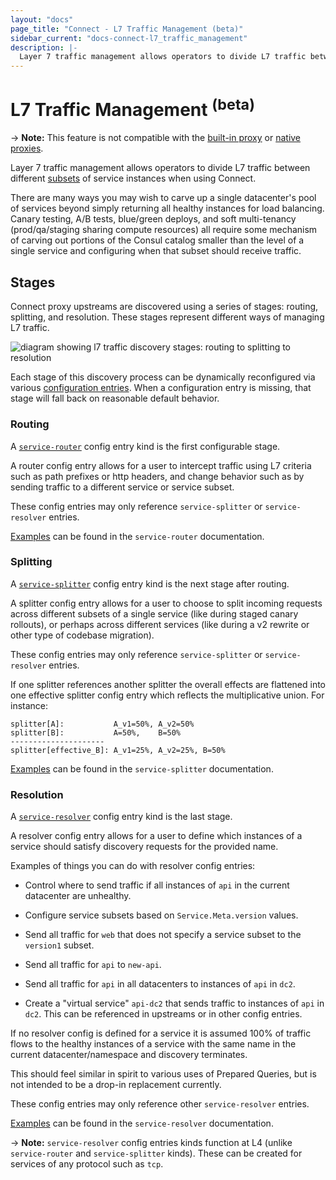 ```yaml
---
layout: "docs"
page_title: "Connect - L7 Traffic Management (beta)"
sidebar_current: "docs-connect-l7_traffic_management"
description: |-
  Layer 7 traffic management allows operators to divide L7 traffic between different subsets of service instances when using Connect.
---
```


# L7 Traffic Management <sup>(beta)</sup>

-> **Note:** This feature is not compatible with the 
[built-in proxy](/docs/connect/proxies/built-in.html)
or [native proxies](/docs/connect/native.html).

Layer 7 traffic management allows operators to divide L7 traffic between
different
[subsets](/docs/agent/config-entries/service-resolver.html#service-subsets) of
service instances when using Connect.

There are many ways you may wish to carve up a single datacenter's pool of
services beyond simply returning all healthy instances for load balancing.
Canary testing, A/B tests, blue/green deploys, and soft multi-tenancy
(prod/qa/staging sharing compute resources) all require some mechanism of
carving out portions of the Consul catalog smaller than the level of a single
service and configuring when that subset should receive traffic.

## Stages

Connect proxy upstreams are discovered using a series of stages: routing,
splitting, and resolution. These stages represent different ways of managing L7
traffic.

![diagram showing l7 traffic discovery stages: routing to splitting to resolution](/assets/images/l7-traffic-stages.svg)

Each stage of this discovery process can be dynamically reconfigured via various
[configuration entries](/docs/agent/config_entries.html). When a configuration
entry is missing, that stage will fall back on reasonable default behavior.

### Routing

A [`service-router`](/docs/agent/config-entries/service-router.html) config
entry kind is the first configurable stage.

A router config entry allows for a user to intercept traffic using L7 criteria
such as path prefixes or http headers, and change behavior such as by sending
traffic to a different service or service subset.

These config entries may only reference `service-splitter` or
`service-resolver` entries.

[Examples](/docs/agent/config-entries/service-router.html#sample-config-entries)
can be found in the `service-router` documentation.

### Splitting

A [`service-splitter`](/docs/agent/config-entries/service-splitter.html) config
entry kind is the next stage after routing.

A splitter config entry allows for a user to choose to split incoming requests
across different subsets of a single service (like during staged canary
rollouts), or perhaps across different services (like during a v2 rewrite or
other type of codebase migration).

These config entries may only reference `service-splitter` or
`service-resolver` entries.

If one splitter references another splitter the overall effects are flattened
into one effective splitter config entry which reflects the multiplicative
union. For instance:

	splitter[A]:           A_v1=50%, A_v2=50%
	splitter[B]:           A=50%,    B=50%
	---------------------
	splitter[effective_B]: A_v1=25%, A_v2=25%, B=50%

[Examples](/docs/agent/config-entries/service-splitter.html#sample-config-entries)
can be found in the `service-splitter` documentation.

### Resolution

A [`service-resolver`](/docs/agent/config-entries/service-resolver.html) config
entry kind is the last stage.

A resolver config entry allows for a user to define which instances of a
service should satisfy discovery requests for the provided name.

Examples of things you can do with resolver config entries:

- Control where to send traffic if all instances of `api` in the current
datacenter are unhealthy.

- Configure service subsets based on `Service.Meta.version` values.

- Send all traffic for `web` that does not specify a service subset to the
`version1` subset.

- Send all traffic for `api` to `new-api`.

- Send all traffic for `api` in all datacenters to instances of `api` in `dc2`.

- Create a "virtual service" `api-dc2` that sends traffic to instances of `api`
in `dc2`. This can be referenced in upstreams or in other config entries.

If no resolver config is defined for a service it is assumed 100% of traffic
flows to the healthy instances of a service with the same name in the current
datacenter/namespace and discovery terminates.

This should feel similar in spirit to various uses of Prepared Queries, but is
not intended to be a drop-in replacement currently.

These config entries may only reference other `service-resolver` entries.

[Examples](/docs/agent/config-entries/service-resolver.html#sample-config-entries)
can be found in the `service-resolver` documentation.

-> **Note:** `service-resolver` config entries kinds function at L4 (unlike
`service-router` and `service-splitter` kinds). These can be created for
services of any protocol such as `tcp`.
